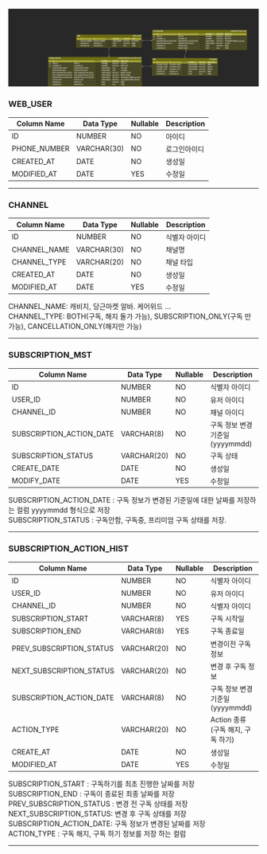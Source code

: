 ![DB 설계](./image/artinus.png)

### WEB_USER

| Column Name    | Data Type  | Nullable | Description          |
|----------------|------------|----------|----------------------|
| ID             | NUMBER     | NO       | 아이디               |
| PHONE_NUMBER   | VARCHAR(30)| NO       | 로그인아이디         |
| CREATED_AT     | DATE       | NO       | 생성일               |
| MODIFIED_AT    | DATE       | YES      | 수정일               |

---

### CHANNEL

| Column Name    | Data Type  | Nullable | Description          |
|----------------|------------|----------|----------------------|
| ID             | NUMBER     | NO       | 식별자 아이디        |
| CHANNEL_NAME   | VARCHAR(30)| NO       | 채널명               |
| CHANNEL_TYPE   | VARCHAR(20)| NO       | 채널 타입            |
| CREATED_AT     | DATE       | NO       | 생성일               |
| MODIFIED_AT    | DATE       | YES      | 수정일               |

CHANNEL_NAME: 캐비지, 당근마켓 알바. 케어위드 ... <br>
CHANNEL_TYPE: BOTH(구독, 해지 둘가 가능), SUBSCRIPTION_ONLY(구독 만 가능), CANCELLATION_ONLY(해지만 가능) <br>

---

### SUBSCRIPTION_MST

| Column Name                 | Data Type  | Nullable | Description                     |
|-----------------------------|------------|----------|---------------------------------|
| ID                          | NUMBER     | NO       | 식별자 아이디                   |
| USER_ID                     | NUMBER     | NO       | 유저 아이디                     |
| CHANNEL_ID                  | NUMBER     | NO       | 채널 아이디                     |
| SUBSCRIPTION_ACTION_DATE    | VARCHAR(8) | NO       | 구독 정보 변경 기준일 (yyyymmdd)|
| SUBSCRIPTION_STATUS         | VARCHAR(20)| NO       | 구독 상태                       |
| CREATE_DATE                 | DATE       | NO       | 생성일                          |
| MODIFY_DATE                 | DATE       | YES      | 수정일                          |

SUBSCRIPTION_ACTION_DATE : 구독 정보가 변경된 기준일에 대한 날짜를 저장하는 컬럼 yyyymmdd 형식으로 저장 <br>
SUBSCRIPTION_STATUS : 구독안함, 구독중, 프리미엄 구독 상태를 저장. <br>

---

### SUBSCRIPTION_ACTION_HIST

| Column Name                 | Data Type  | Nullable | Description                          |
|-----------------------------|------------|----------|--------------------------------------|
| ID                          | NUMBER     | NO       | 식별자 아이디                        |
| USER_ID                     | NUMBER     | NO       | 유저 아이디                          |
| CHANNEL_ID                  | NUMBER     | NO       | 식별자 아이디                        |
| SUBSCRIPTION_START          | VARCHAR(8) | YES      | 구독 시작일                          |
| SUBSCRIPTION_END            | VARCHAR(8) | YES      | 구독 종료일                          |
| PREV_SUBSCRIPTION_STATUS    | VARCHAR(20)| NO       | 변경이전 구독 정보                   |
| NEXT_SUBSCRIPTION_STATUS    | VARCHAR(20)| NO       | 변경 후 구독 정보                   |
| SUBSCRIPTION_ACTION_DATE    | VARCHAR(8) | NO       | 구독 정보 변경 기준일 (yyyymmdd)     |
| ACTION_TYPE                 | VARCHAR(20)| NO       | Action 종류 (구독 해지, 구독 하기)   |
| CREATE_AT                   | DATE       | NO       | 생성일                               |
| MODIFIED_AT                 | DATE       | YES      | 수정일                               |

SUBSCRIPTION_START : 구독하기를 최초 진행한 날짜를 저장 <br>
SUBSCRIPTION_END : 구독이 종료된 최종 날짜를 저장 <br>
PREV_SUBSCRIPTION_STATUS : 변경 전 구독 상태를 저장 <br>
NEXT_SUBSCRIPTION_STATUS: 변경 후 구독 상태를 저장 <br> 
SUBSCRIPTION_ACTION_DATE: 구독 정보가 변경된 날짜를 저장 <br>
ACTION_TYPE : 구독 해지, 구독 하기 정보를 저장 하는 컬럼 <br>

---
